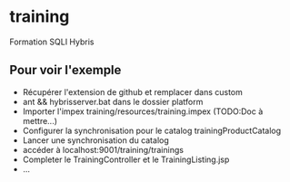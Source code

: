 # training
Formation SQLI Hybris

## Pour voir l'exemple
* Récupérer l'extension de github et remplacer dans custom
* ant && hybrisserver.bat dans le dossier platform
* Importer l'impex training/resources/training.impex (TODO:Doc à mettre...)
* Configurer la synchronisation pour le catalog trainingProductCatalog
* Lancer une synchronisation du catalog
* accéder à localhost:9001/training/trainings
* Completer le TrainingController et le TrainingListing.jsp
* ...
